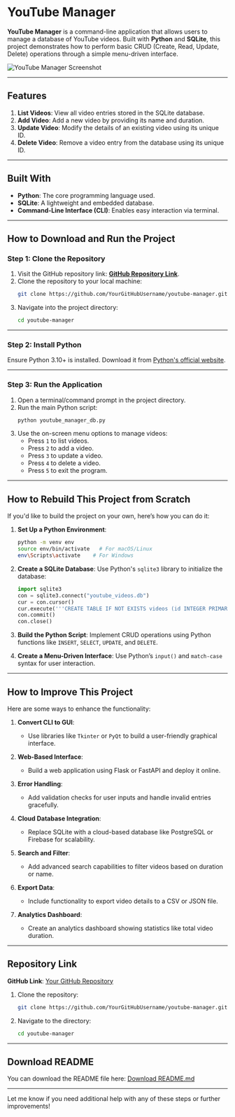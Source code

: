 
# YouTube Manager

**YouTube Manager** is a command-line application that allows users to manage a database of YouTube videos. 
Built with **Python** and **SQLite**, this project demonstrates how to perform basic CRUD (Create, Read, Update, Delete) operations through a simple menu-driven interface.

![YouTube Manager Screenshot](./image.png)

---

## Features

1. **List Videos**: View all video entries stored in the SQLite database.
2. **Add Video**: Add a new video by providing its name and duration.
3. **Update Video**: Modify the details of an existing video using its unique ID.
4. **Delete Video**: Remove a video entry from the database using its unique ID.

---

## Built With

- **Python**: The core programming language used.
- **SQLite**: A lightweight and embedded database.
- **Command-Line Interface (CLI)**: Enables easy interaction via terminal.

---

## How to Download and Run the Project

### Step 1: Clone the Repository

1. Visit the GitHub repository link: **[GitHub Repository Link](https://github.com/YourGitHubUsername/youtube-manager)**.
2. Clone the repository to your local machine:
   ```bash
   git clone https://github.com/YourGitHubUsername/youtube-manager.git
   ```
3. Navigate into the project directory:
   ```bash
   cd youtube-manager
   ```

---

### Step 2: Install Python

Ensure Python 3.10+ is installed. Download it from [Python's official website](https://www.python.org/).

---

### Step 3: Run the Application

1. Open a terminal/command prompt in the project directory.
2. Run the main Python script:
   ```bash
   python youtube_manager_db.py
   ```
3. Use the on-screen menu options to manage videos:
   - Press `1` to list videos.
   - Press `2` to add a video.
   - Press `3` to update a video.
   - Press `4` to delete a video.
   - Press `5` to exit the program.

---

## How to Rebuild This Project from Scratch

If you'd like to build the project on your own, here’s how you can do it:

1. **Set Up a Python Environment**:
   ```bash
   python -m venv env
   source env/bin/activate   # For macOS/Linux
   env\Scripts\activate    # For Windows
   ```

2. **Create a SQLite Database**:
   Use Python's `sqlite3` library to initialize the database:
   ```python
   import sqlite3
   con = sqlite3.connect("youtube_videos.db")
   cur = con.cursor()
   cur.execute('''CREATE TABLE IF NOT EXISTS videos (id INTEGER PRIMARY KEY, name TEXT NOT NULL, time TEXT NOT NULL)''')
   con.commit()
   con.close()
   ```

3. **Build the Python Script**:
   Implement CRUD operations using Python functions like `INSERT`, `SELECT`, `UPDATE`, and `DELETE`.

4. **Create a Menu-Driven Interface**:
   Use Python’s `input()` and `match-case` syntax for user interaction.

---

## How to Improve This Project

Here are some ways to enhance the functionality:

1. **Convert CLI to GUI**:
   - Use libraries like `Tkinter` or `PyQt` to build a user-friendly graphical interface.

2. **Web-Based Interface**:
   - Build a web application using Flask or FastAPI and deploy it online.

3. **Error Handling**:
   - Add validation checks for user inputs and handle invalid entries gracefully.

4. **Cloud Database Integration**:
   - Replace SQLite with a cloud-based database like PostgreSQL or Firebase for scalability.

5. **Search and Filter**:
   - Add advanced search capabilities to filter videos based on duration or name.

6. **Export Data**:
   - Include functionality to export video details to a CSV or JSON file.

7. **Analytics Dashboard**:
   - Create an analytics dashboard showing statistics like total video duration.

---

## Repository Link

**GitHub Link**: [Your GitHub Repository](https://github.com/YourGitHubUsername/youtube-manager)

1. Clone the repository:
   ```bash
   git clone https://github.com/YourGitHubUsername/youtube-manager.git
   ```
2. Navigate to the directory:
   ```bash
   cd youtube-manager
   ```

---

## Download README

You can download the README file here: [Download README.md](./YouTube_Manager_README.md)

---

Let me know if you need additional help with any of these steps or further improvements!
